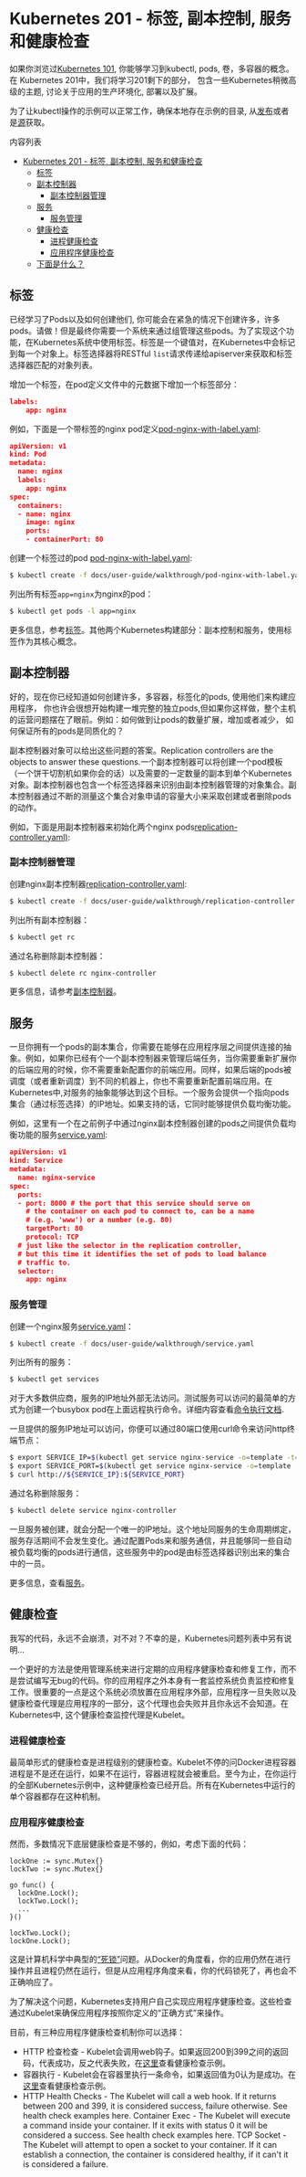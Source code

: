 # **Kubernetes 201 - 标签, 副本控制, 服务和健康检查**

如果你浏览过[Kubernetes 101](http://kubernetes.io/v1.0/docs/user-guide/walkthrough/README.html), 你能够学习到kubectl, pods, 卷，多容器的概念。在 Kubernetes 201中，我们将学习201剩下的部分， 包含一些Kubernetes稍微高级的主题, 讨论关于应用的生产环境化, 部署以及扩展。

为了让kubectl操作的示例可以正常工作，确保本地存在示例的目录, 从[发布](https://github.com/GoogleCloudPlatform/kubernetes/releases)或者是[源](https://github.com/GoogleCloudPlatform/kubernetes)获取。

内容列表

* [Kubernetes 201 - 标签, 副本控制, 服务和健康检查](http://kubernetes.io/v1.0/docs/user-guide/walkthrough/k8s201.html#kubernetes-201---labels-replication-controllers-services-and-health-checking)
   * [标签](http://kubernetes.io/v1.0/docs/user-guide/walkthrough/k8s201.html#labels)
   * [副本控制器](http://kubernetes.io/v1.0/docs/user-guide/walkthrough/k8s201.html#replication-controllers)
     * [副本控制器管理](http://kubernetes.io/v1.0/docs/user-guide/walkthrough/k8s201.html#replication-controller-management)
   * [服务](http://kubernetes.io/v1.0/docs/user-guide/walkthrough/k8s201.html#services)
     * [服务管理](http://kubernetes.io/v1.0/docs/user-guide/walkthrough/k8s201.html#service-management)
   * [健康检查](http://kubernetes.io/v1.0/docs/user-guide/walkthrough/k8s201.html#health-checking)
     * [进程健康检查](http://kubernetes.io/v1.0/docs/user-guide/walkthrough/k8s201.html#process-health-checking)
     * [应用程序健康检查](http://kubernetes.io/v1.0/docs/user-guide/walkthrough/k8s201.html#application-health-checking)
   * [下面是什么？](http://kubernetes.io/v1.0/docs/user-guide/walkthrough/k8s201.html#whats-next)
  
## **标签**

已经学习了Pods以及如何创建他们, 你可能会在紧急的情况下创建许多，许多pods。请做！但是最终你需要一个系统来通过组管理这些pods。为了实现这个功能，在Kubernetes系统中使用标签。标签是一个键值对，在Kubernetes中会标记到每一个对象上。标签选择器将RESTful `list`请求传递给apiserver来获取和标签选择器匹配的对象列表。

增加一个标签，在pod定义文件中的元数据下增加一个标签部分：

```json
labels:
    app: nginx
```

例如，下面是一个带标签的nginx pod定义[pod-nginx-with-label.yaml](http://kubernetes.io/v1.0/docs/user-guide/walkthrough/pod-nginx-with-label.yaml):

```json
apiVersion: v1
kind: Pod
metadata:
  name: nginx
  labels:
    app: nginx
spec:
  containers:
  - name: nginx
    image: nginx
    ports:
    - containerPort: 80
```

创建一个标签过的pod [pod-nginx-with-label.yaml](http://kubernetes.io/v1.0/docs/user-guide/walkthrough/pod-nginx-with-label.yaml):

```bash
$ kubectl create -f docs/user-guide/walkthrough/pod-nginx-with-label.yaml
```

列出所有标签`app=nginx`为nginx的pod：

```bash
$ kubectl get pods -l app=nginx
```

更多信息，参考[标签](http://kubernetes.io/v1.0/docs/user-guide/labels.html)。其他两个Kubernetes构建部分：副本控制和服务，使用标签作为其核心概念。

## **副本控制器**

好的，现在你已经知道如何创建许多，多容器，标签化的pods, 使用他们来构建应用程序， 你也许会很想开始构建一堆完整的独立pods,但如果你这样做，整个主机的运营问题摆在了眼前。例如：如何做到让pods的数量扩展，增加或者减少， 如何保证所有的pods是同质化的？

副本控制器对象可以给出这些问题的答案。Replication controllers are the objects to answer these questions.一个副本控制器可以将创建一个pod模板（一个饼干切割机如果你会的话）以及需要的一定数量的副本到单个Kubernetes对象。副本控制器也包含一个标签选择器来识别由副本控制器管理的对象集合。副本控制器通过不断的测量这个集合对象申请的容量大小来采取创建或者删除pods的动作。

例如，下面是用副本控制器来初始化两个nginx pods[replication-controller.yaml)](http://kubernetes.io/v1.0/docs/user-guide/walkthrough/replication-controller.yaml):

### **副本控制器管理**

创建nginx副本控制器[replication-controller.yaml](http://kubernetes.io/v1.0/docs/user-guide/walkthrough/replication-controller.yaml):

```bash
$ kubectl create -f docs/user-guide/walkthrough/replication-controller.yaml
```

列出所有副本控制器：

```bash
$ kubectl get rc
```

通过名称删除副本控制器：

```bash
$ kubectl delete rc nginx-controller
```

更多信息，请参考[副本控制器](http://kubernetes.io/v1.0/docs/user-guide/replication-controller.html)。

## **服务**

一旦你拥有一个pods的副本集合，你需要在能够在应用程序层之间提供连接的抽象。例如，如果你已经有个一个副本控制器来管理后端任务，当你需要重新扩展你的后端应用的时候，你不需要重新配置你的前端应用。同样，如果后端的pods被调度（或者重新调度）到不同的机器上，你也不需要重新配置前端应用。在Kubernetes中,对服务的抽象能够达到这个目标。一个服务会提供一个指向pods集合（通过标签选择）的IP地址。如果支持的话，它同时能够提供负载均衡功能。

例如，这里有一个在之前例子中通过nginx副本控制器创建的pods之间提供负载均衡功能的服务[service.yaml](http://kubernetes.io/v1.0/docs/user-guide/walkthrough/service.yaml):

```json
apiVersion: v1
kind: Service
metadata:
  name: nginx-service
spec:
  ports:
  - port: 8000 # the port that this service should serve on
    # the container on each pod to connect to, can be a name
    # (e.g. 'www') or a number (e.g. 80)
    targetPort: 80
    protocol: TCP
  # just like the selector in the replication controller,
  # but this time it identifies the set of pods to load balance
  # traffic to.
  selector:
    app: nginx
```

### **服务管理**

创建一个nginx服务[service.yaml](http://kubernetes.io/v1.0/docs/user-guide/walkthrough/service.yaml)：

```bash
$ kubectl create -f docs/user-guide/walkthrough/service.yaml
```

列出所有的服务：

```bash
$ kubectl get services
```

对于大多数供应商，服务的IP地址外部无法访问。测试服务可以访问的最简单的方式为创建一个busybox pod在上面远程执行命令。详细内容查看[命令执行文档](http://kubernetes.io/v1.0/docs/user-guide/kubectl/kubectl_exec.html).

一旦提供的服务IP地址可以访问，你便可以通过80端口使用curl命令来访问http终端节点：

```bash
$ export SERVICE_IP=$(kubectl get service nginx-service -o=template -t={{.spec.clusterIP}})
$ export SERVICE_PORT=$(kubectl get service nginx-service -o=template '-t={{(index .spec.ports 0).port}}')
$ curl http://${SERVICE_IP}:${SERVICE_PORT}
```

通过名称删除服务：
```bash
$ kubectl delete service nginx-controller
```

一旦服务被创建，就会分配一个唯一的IP地址。这个地址同服务的生命周期绑定，服务存活期间不会发生变化。通过配置Pods来和服务通信，并且能够同一些自动被负载均衡的pods进行通信，这些服务中的pod是由标签选择器识别出来的集合中的一员。

更多信息，查看[服务](http://kubernetes.io/v1.0/docs/user-guide/services.html)。

## **健康检查**

我写的代码，永远不会崩溃，对不对？不幸的是，Kubernetes问题列表中另有说明...

一个更好的方法是使用管理系统来进行定期的应用程序健康检查和修复工作，而不是尝试编写无bug的代码。你的应用程序之外本身有一套监控系统负责监控和修复工作。很重要的一点是这个系统必须放置在应用程序外部，应用程序一旦失败以及健康检查代理是应用程序的一部分，这个代理也会失败并且你永远不会知道。在Kubernetes中, 这个健康检查监控代理是Kubelet。

### **进程健康检查**

最简单形式的健康检查是进程级别的健康检查。Kubelet不停的问Docker进程容器进程是不是还在运行，如果不在运行，容器进程就会被重启。至今为止，在你运行的全部Kubernetes示例中，这种健康检查已经开启。所有在Kubernetes中运行的单个容器都存在这种机制。


### **应用程序健康检查**

然而，多数情况下底层健康检查是不够的，例如，考虑下面的代码：

```golang
lockOne := sync.Mutex{}
lockTwo := sync.Mutex{}

go func() {
  lockOne.Lock();
  lockTwo.Lock();
  ...
}()

lockTwo.Lock();
lockOne.Lock();
```

这是计算机科学中典型的[“死锁”](https://en.wikipedia.org/wiki/Deadlock)问题。从Docker的角度看，你的应用仍然在进行操作并且进程仍然在运行，但是从应用程序角度来看，你的代码锁死了，再也会不正确响应了。

为了解决这个问题，Kubernetes支持用户自己实现应用程序健康检查。这些检查通过Kubelet来确保应用程序按照你定义的“正确方式”来操作。

目前，有三种应用程序健康检查机制你可以选择：

* HTTP 检查检查 - Kubelet会调用web钩子。如果返回200到399之间的返回码，代表成功，反之代表失败，在[这里](http://kubernetes.io/v1.0/docs/user-guide/liveness/)查看健康检查示例。
* 容器执行 - Kubelet会在容器里执行一条命令，如果返回值为0认为是成功。在[这里](http://kubernetes.io/v1.0/docs/user-guide/liveness/)查看健康检查示例。
* HTTP Health Checks - The Kubelet will call a web hook. If it returns between 200 and 399, it is considered success, failure otherwise. See health check examples here.
Container Exec - The Kubelet will execute a command inside your container. If it exits with status 0 it will be considered a success. See health check examples here.
TCP Socket - The Kubelet will attempt to open a socket to your container. If it can establish a connection, the container is considered healthy, if it can't it is considered a failure.

